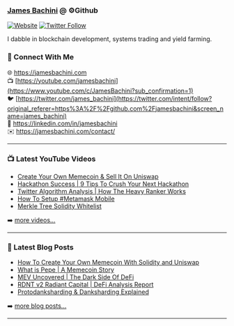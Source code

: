 ### [James Bachini][website] @ ⚙️Github

[![Website](https://img.shields.io/website?label=jamesbachini.com&style=for-the-badge&url=https%3A%2F%2Fjamesbachini.com)](https://jamesbachini.com)
[![Twitter Follow](https://img.shields.io/twitter/follow/james_bachini?color=1DA1F2&logo=twitter&style=for-the-badge)](https://twitter.com/intent/follow?original_referer=https%3A%2F%2Fgithub.com%2Fjamesbachini&screen_name=jamesbachini)

I dabble in blockchain development, systems trading and yield farming.

### 👋 Connect With Me

🌐 https://jamesbachini.com
<br />
📺 [https://youtube.com/jamesbachini](https://www.youtube.com/c/JamesBachini?sub_confirmation=1)
<br />
🐦 [https://twitter.com/james_bachini](https://twitter.com/intent/follow?original_referer=https%3A%2F%2Fgithub.com%2Fjamesbachini&screen_name=james_bachini)
<br />
👔 https://linkedin.com/in/jamesbachini
<br />
✉️ https://jamesbachini.com/contact/

---

### 📺 Latest YouTube Videos

<!-- YOUTUBE:START -->
- [Create Your Own Memecoin &amp; Sell It On Uniswap](https://www.youtube.com/watch?v=-bVzqtIa0bc)
- [Hackathon Success | 9 Tips To Crush Your Next Hackathon](https://www.youtube.com/watch?v=mnBofeo1Ib0)
- [Twitter Algorithm Analysis | How The Heavy Ranker Works](https://www.youtube.com/watch?v=RUOi5B-3Wv4)
- [How To Setup #Metamask Mobile](https://www.youtube.com/watch?v=fTRHJJUnL-8)
- [Merkle Tree Solidity Whitelist](https://www.youtube.com/watch?v=NTPpyL4pJG0)
<!-- YOUTUBE:END -->

➡️ [more videos...](https://youtube.com/jamesbachini)

---

### 📝 Latest Blog Posts

<!-- BLOG-POST-LIST:START -->
- [How To Create Your Own Memecoin With Solidity and Uniswap](https://jamesbachini.com/create-a-memecoin/)
- [What is Pepe | A Memecoin Story](https://jamesbachini.com/pepe-memecoin/)
- [MEV Uncovered | The Dark Side Of DeFi](https://jamesbachini.com/mev-uncovered/)
- [RDNT v2 Radiant Capital | DeFi Analysis Report](https://jamesbachini.com/radiant-capital/)
- [Protodanksharding &amp; Danksharding Explained](https://jamesbachini.com/danksharding/)
<!-- BLOG-POST-LIST:END -->

➡️ [more blog posts...](https://jamesbachini.com)

---

[website]: https://jamesbachini.com
[twitter]: https://twitter.com/james_bachini
[youtube]: https://youtube.com/jamesbachini
[linkedin]: https://linkedin.com/in/jamesbachini
